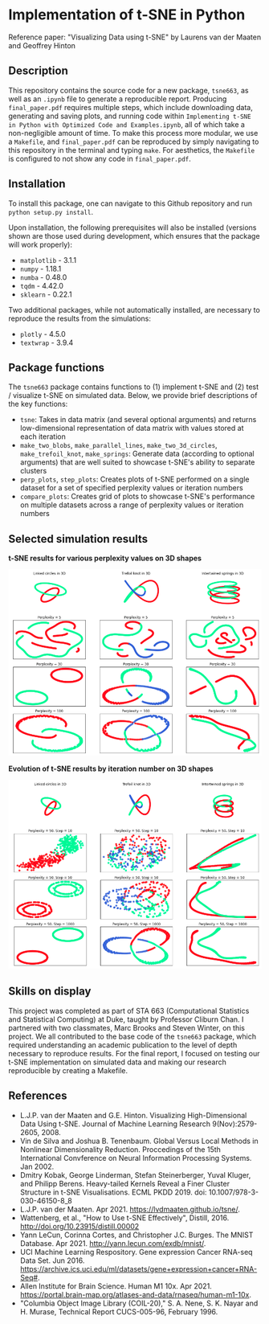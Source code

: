 # Implementation of t-SNE in Python

Reference paper: "Visualizing Data using t-SNE" by Laurens van der Maaten and Geoffrey Hinton

## Description

This repository contains the source code for a new package, `tsne663`, as well as an `.ipynb` file to generate a reproducible report. Producing `final_paper.pdf` requires multiple steps, which include downloading data, generating and saving plots, and running code within `Implementing t-SNE in Python with Optimized Code and Examples.ipynb`, all of which take a non-negligible amount of time. To make this process more modular, we use a `Makefile`, and `final_paper.pdf` can be reproduced by simply navigating to this repository in the terminal and typing `make`. For aesthetics, the `Makefile` is configured to not show any code in `final_paper.pdf`.

## Installation

To install this package, one can navigate to this Github repository and run `python setup.py install`. 

Upon installation, the following prerequisites will also be installed (versions shown are those used during development, which ensures that the package will work properly):

- `matplotlib` - 3.1.1
- `numpy` - 1.18.1
- `numba` - 0.48.0
- `tqdm` - 4.42.0
- `sklearn` - 0.22.1

Two additional packages, while not automatically installed, are necessary to reproduce the results from the simulations:

- `plotly` - 4.5.0
- `textwrap` - 3.9.4

## Package functions

The `tsne663` package contains functions to (1) implement t-SNE and (2) test / visualize t-SNE on simulated data. Below, we provide brief descriptions of the key functions:

- `tsne`: Takes in data matrix (and several optional arguments) and returns low-dimensional representation of data matrix with values stored at each iteration
- `make_two_blobs`, `make_parallel_lines`, `make_two_3d_circles`, `make_trefoil_knot`, `make_springs`: Generate data (according to optional arguments) that are well suited to showcase t-SNE's ability to separate clusters
- `perp_plots`, `step_plots`: Creates plots of t-SNE performed on a single dataset for a set of specified perplexity values or iteration numbers
- `compare_plots`: Creates grid of plots to showcase t-SNE's performance on multiple datasets across a range of perplexity values or iteration numbers

## Selected simulation results

**t-SNE results for various perplexity values on 3D shapes**

![](data/plots/Perplexity.png)

**Evolution of t-SNE results by iteration number on 3D shapes**

![](data/plots/Steps.png)

## Skills on display

This project was completed as part of STA 663 (Computational Statistics and Statistical Computing) at Duke, taught by Professor Cliburn Chan. I partnered with two classmates, Marc Brooks and Steven Winter, on this project. We all contributed to the base code of the `tsne663` package, which required understanding an academic publication to the level of depth necessary to reproduce results. For the final report, I focused on testing our t-SNE implementation on simulated data and making our research reproducible by creating a Makefile.

## References

- L.J.P. van der Maaten and G.E. Hinton. Visualizing High-Dimensional Data Using t-SNE. Journal of Machine Learning Research 9(Nov):2579-2605, 2008.
- Vin de Silva and Joshua B. Tenenbaum. Global Versus Local Methods in Nonlinear Dimensionality Reduction. Proccedings of the 15th International Convference on Neural Information Processing Systems. Jan 2002.
- Dmitry Kobak, George Linderman, Stefan Steinerberger, Yuval Kluger, and Philipp Berens. Heavy-tailed Kernels Reveal a Finer Cluster Structure in t-SNE Visualisations. ECML PKDD 2019. doi: 10.1007/978-3-030-46150-8_8
- L.J.P. van der Maaten. Apr 2021. https://lvdmaaten.github.io/tsne/.
- Wattenberg, et al., "How to Use t-SNE Effectively", Distill, 2016. http://doi.org/10.23915/distill.00002
- Yann LeCun, Corinna Cortes, and Christopher J.C. Burges. The MNIST Database. Apr 2021. http://yann.lecun.com/exdb/mnist/.
- UCI Machine Learning Respository. Gene expression Cancer RNA-seq Data Set. Jun 2016. https://archive.ics.uci.edu/ml/datasets/gene+expression+cancer+RNA-Seq#.
- Allen Institute for Brain Science. Human M1 10x. Apr 2021. https://portal.brain-map.org/atlases-and-data/rnaseq/human-m1-10x.
- "Columbia Object Image Library (COIL-20)," S. A. Nene, S. K. Nayar and H. Murase, Technical Report CUCS-005-96, February 1996.
